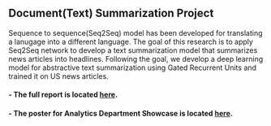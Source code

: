 ## Document(Text) Summarization Project

Sequence to sequence(Seq2Seq) model has been developed for translating a lanugage into a different language. The goal of this research is to apply Seq2Seq network to develop a text summarization model that summarizes news articles into headlines. Following the goal, we develop a deep learning model for abstractive text summarization using Gated Recurrent Units and trained it on US news articles.

#### - The full report is located [here](https://github.com/sooeun67/ANLY-590/blob/master/Project/report-document-summarization.pdf).

#### - The poster for Analytics Department Showcase is located [here](https://github.com/sooeun67/ANLY-590/blob/master/Project/poster-document-summarization.pdf).
